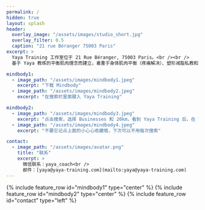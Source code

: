 ```yaml
---
permalink: /
hidden: true
layout: splash
header:
  overlay_image: "/assets/images/studio_short.jpg"
  overlay_filter: 0.5
  caption: "21 rue Béranger 75003 Paris"
excerpt: >
  Yaya Training 工作室位于 21 Rue Béranger, 75003 Paris。<br /><br />
  基于 Yaya 教练的平衡肌肉理念而建立，着重于身体肌肉平衡（疼痛解决）、塑形减脂私教和 8 人精品小班课程。

mindbody1:
  - image_path: "/assets/images/mindbody1.jpeg"
    excerpt: "下载 Mindbody"
  - image_path: "/assets/images/mindbody2.jpeg"
    excerpt: "在搜索栏里面键入 Yaya Training"

mindbody2:
  - image_path: "/assets/images/mindbody3.jpeg"
    excerpt: "点击搜索，选择 Businesses 和 20km，看到 Yaya Training 后，在 View Schedule 里面看到课程"
  - image_path: "/assets/images/mindbody4.jpeg"
    excerpt: "不要忘记点上面的小心心收藏哦，下次可以不用每次搜索"

contact:
  - image_path: "/assets/images/avatar.png"
    title: "联系"
    excerpt: >
      微信联系：yaya_coach<br />
      邮件：[yaya@yaya-training.com](mailto:yaya@yaya-training.com)
---
```


{% include feature_row id="mindbody1" type="center" %}
{% include feature_row id="mindbody2" type="center" %}
{% include feature_row id="contact" type="left" %}
